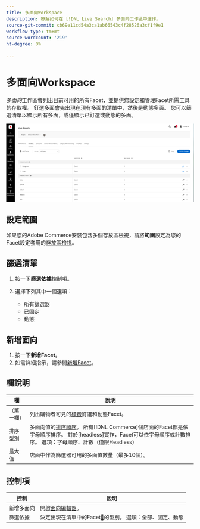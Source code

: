 ```yaml
---
title: 多面向Workspace
description: 瞭解如何在 [!DNL Live Search] 多面向工作區中運作。
source-git-commit: cb69e11cd54a3ca1ab66543c4f28526a3cf1f9e1
workflow-type: tm+mt
source-wordcount: '219'
ht-degree: 0%

---
```


# 多面向Workspace

*多面向*&#x200B;工作區會列出目前可用的所有Facet，並提供您設定和管理Facet所需工具的存取權。 釘選多面會先出現在現有多面的清單中，然後是動態多面。 您可以篩選清單以顯示所有多面，或僅顯示已釘選或動態的多面。

![多面向工作區](assets/faceting-workspace.png)

## 設定範圍

如果您的Adobe Commerce安裝包含多個存放區檢視，請將&#x200B;**範圍**&#x200B;設定為您的Facet設定套用的[存放區檢視](https://experienceleague.adobe.com/docs/commerce-admin/start/setup/websites-stores-views.html?lang=zh-Hant#scope-settings)。

## 篩選清單

1. 按一下&#x200B;**篩選依據**&#x200B;控制項。
1. 選擇下列其中一個選項：

   * 所有篩選器
   * 已固定
   * 動態

## 新增面向

1. 按一下&#x200B;**新增Facet**。
1. 如需詳細指示，請參閱[新增Facet](facets-add.md)。

## 欄說明

| 欄 | 說明 |
|--- |--- |
| （第一欄） | 列出購物者可見的[標籤](facets-type.md)釘選和動態Facet。 |
| 排序型別 | 多面向值的[排序順序](facets-type.md)。 所有[!DNL Commerce]個店面的Facet都是依字母順序排序。 對於[headless]實作，Facet可以依字母順序或計數排序。 選項：字母順序、計數（僅限Headless） |
| 最大值 | 店面中作為篩選器可用的多面值數量（最多10個）。 |

## 控制項

| 控制 | 說明 |
|--- |--- |
| 新增多面向 | 開啟[面向編輯器](facets-add.md)。 |
| 篩選依據 | 決定出現在清單中的Facet[&#128279;](facets-type.md)的型別。 選項：全部、固定、動態 |
